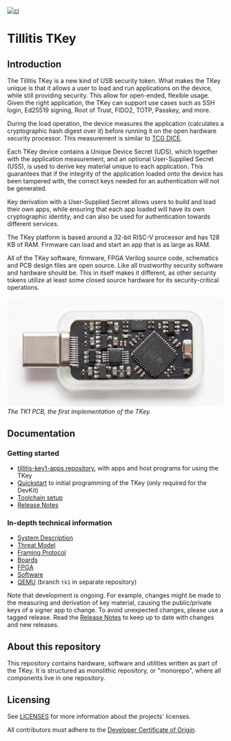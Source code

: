 
[![ci](https://github.com/tillitis/tillitis-key1/actions/workflows/ci.yaml/badge.svg?branch=main&event=push)](https://github.com/tillitis/tillitis-key1/actions/workflows/ci.yaml)

# Tillitis TKey

## Introduction

The Tillitis TKey is a new kind of USB security token. What makes the
TKey unique is that it allows a user to load and run applications on
the device, while still providing security. This allow for open-ended,
flexible usage. Given the right application, the TKey can support use
cases such as SSH login, Ed25519 signing, Root of Trust, FIDO2, TOTP,
Passkey, and more.

During the load operation, the device measures the application
(calculates a cryptographic hash digest over it) before running
it on the open hardware security processor. This measurement
is similar to [TCG DICE](https://trustedcomputinggroup.org/work-groups/dice-architectures/).

Each TKey device contains a Unique Device Secret (UDS), which
together with the application measurement, and an optional
User-Supplied Secret (USS), is used to derive key material unique to each
application. This guarantees that if the integrity of the application
loaded onto the device has been tampered with, the correct keys
needed for an authentication will not be generated.

Key derivation with a User-Supplied Secret allows users to build and
load their own apps, while ensuring that each app loaded will have
its own cryptographic identity, and can also be used for authentication
towards different services.

The TKey platform is based around a 32-bit RISC-V processor and has
128 KB of RAM. Firmware can load and start an app that is as large as
RAM.

All of the TKey software, firmware, FPGA Verilog source code, schematics
and PCB design files are open source. Like all trustworthy security software
and hardware should be. This in itself makes it different, as other
security tokens utilize at least some closed source hardware for its
security-critical operations.

![Tillitis Key 1 PCB, first implementation](doc/images/mta1-usb-v1.jpg)
*The TK1 PCB, the first implementation of the TKey.*


## Documentation

### Getting started

* [tillitis-key1-apps repository](https://github.com/tillitis/tillitis-key1-apps),
  with apps and host programs for using the TKey
* [Quickstart](doc/quickstart.md) to initial programming of the TKey
  (only required for the DevKit)
* [Toolchain setup](doc/toolchain_setup.md)
* [Release Notes](doc/release_notes.md)

### In-depth technical information

* [System Description](doc/system_description/system_description.md)
* [Threat Model](doc/threat_model/threat_model.md)
* [Framing Protocol](doc/framing_protocol/framing_protocol.md)
* [Boards](doc/system_description/boards.md)
* [FPGA](doc/system_description/fpga.md)
* [Software](doc/system_description/software.md)
* [QEMU](https://github.com/tillitis/qemu/tree/tk1) (branch `tk1` in
  separate repository)

Note that development is ongoing. For example, changes might be made
to the measuring and derivation of key material, causing the
public/private keys of a signer app to change. To avoid unexpected
changes, please use a tagged release. Read the [Release
Notes](doc/release_notes.md) to keep up to date with changes and new
releases.

## About this repository

This repository contains hardware, software and utilities written as
part of the TKey. It is structured as monolithic repository, or
"monorepo", where all components live in one repository.

## Licensing

See [LICENSES](./LICENSES/README.md) for more information about
the projects' licenses.

All contributors must adhere to the [Developer Certificate of Origin](dco.md).
